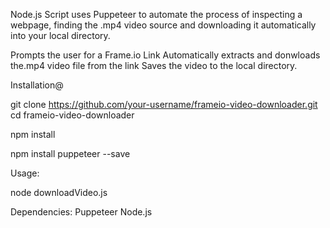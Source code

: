 Node.js Script uses Puppeteer to automate the process of inspecting a webpage, finding the .mp4 video source and downloading it automatically into your local directory.

Prompts the user for a Frame.io Link
Automatically extracts and donwloads the.mp4 video file from the link
Saves the video to the local directory.


Installation@

git clone https://github.com/your-username/frameio-video-downloader.git
cd frameio-video-downloader

npm install

npm install puppeteer --save


Usage:

node downloadVideo.js


Dependencies:
Puppeteer
Node.js


